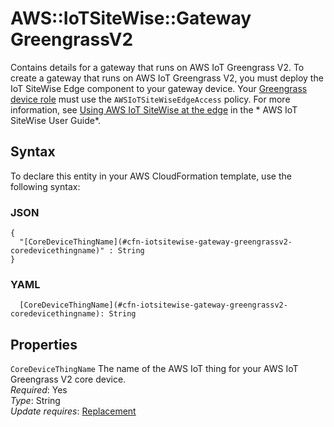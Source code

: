 # AWS::IoTSiteWise::Gateway GreengrassV2<a name="aws-properties-iotsitewise-gateway-greengrassv2"></a>

Contains details for a gateway that runs on AWS IoT Greengrass V2\. To create a gateway that runs on AWS IoT Greengrass V2, you must deploy the IoT SiteWise Edge component to your gateway device\. Your [Greengrass device role](https://docs.aws.amazon.com/greengrass/v2/developerguide/device-service-role.html) must use the `AWSIoTSiteWiseEdgeAccess` policy\. For more information, see [Using AWS IoT SiteWise at the edge](https://docs.aws.amazon.com/iot-sitewise/latest/userguide/sw-gateways.html) in the * AWS IoT SiteWise User Guide*\.

## Syntax<a name="aws-properties-iotsitewise-gateway-greengrassv2-syntax"></a>

To declare this entity in your AWS CloudFormation template, use the following syntax:

### JSON<a name="aws-properties-iotsitewise-gateway-greengrassv2-syntax.json"></a>

```
{
  "[CoreDeviceThingName](#cfn-iotsitewise-gateway-greengrassv2-coredevicethingname)" : String
}
```

### YAML<a name="aws-properties-iotsitewise-gateway-greengrassv2-syntax.yaml"></a>

```
  [CoreDeviceThingName](#cfn-iotsitewise-gateway-greengrassv2-coredevicethingname): String
```

## Properties<a name="aws-properties-iotsitewise-gateway-greengrassv2-properties"></a>

`CoreDeviceThingName`  <a name="cfn-iotsitewise-gateway-greengrassv2-coredevicethingname"></a>
The name of the AWS IoT thing for your AWS IoT Greengrass V2 core device\.  
*Required*: Yes  
*Type*: String  
*Update requires*: [Replacement](https://docs.aws.amazon.com/AWSCloudFormation/latest/UserGuide/using-cfn-updating-stacks-update-behaviors.html#update-replacement)
